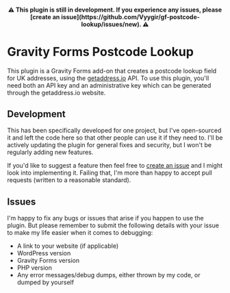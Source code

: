 <h4 align="center">⚠️ This plugin is still in development. If you experience any issues, please [create an issue](https://github.com/Vyygir/gf-postcode-lookup/issues/new). ⚠️</h4>

# Gravity Forms Postcode Lookup

This plugin is a Gravity Forms add-on that creates a postcode lookup field for UK addresses, using the [getaddress.io](https://getaddress.io)
API. To use this plugin, you'll need both an API key and an administrative key which can be generated through the getaddress.io website.

## Development

This has been specifically developed for one project, but I've open-sourced it and left the code here so that other people can use it if
they need to. I'll be actively updating the plugin for general fixes and security, but I won't be regularly adding new features.

If you'd like to suggest a feature then feel free to [create an issue](https://github.com/Vyygir/gf-postcode-lookup/issues/new) and I might
look into implementing it. Failing that, I'm more than happy to accept pull requests (written to a reasonable standard).

## Issues

I'm happy to fix any bugs or issues that arise if you happen to use the plugin. But please remember to submit the following details with
your issue to make my life easier when it comes to debugging:

- A link to your website (if applicable)
- WordPress version
- Gravity Forms version
- PHP version
- Any error messages/debug dumps, either thrown by my code, or dumped by yourself
